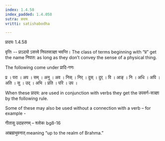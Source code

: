 ```yaml
---
index: 1.4.58
index_padded: 1.4.058
sutra: प्रादयः
vritti: satishabodha

---
```

 प्रादयः 1.4.58 


वृत्तिः -- प्राऽदयो ऽसत्त्वे निपतसञ्ज्ञा भवन्ति। The class of terms beginning with “प्र” get the name निपात: as long as they don’t convey the sense of a physical thing. 


The following come under प्रादि-गणः 

प्र । परा । अप । सम् । अनु । अव । निस् । निर् । दुस् । दुर् । वि । आङ् । नि । अधि । अपि । अति । सु । उद् । अभि । प्रति । परि । उप । 


When these प्रादय: are used in conjunction with verbs they get the उपसर्ग-सञ्ज्ञा by the following rule. 


Some of these may also be used without a connection with a verb – for example - 


गीतासु उदाहरणम् – श्लोकः bg8-16 


आब्रह्मभुवनात् meaning “up to the realm of Brahma.” 